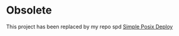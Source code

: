 
# Obsolete

This project has been replaced by my repo spd [Simple Posix Deploy](https://github.com/jaclu/spd)
